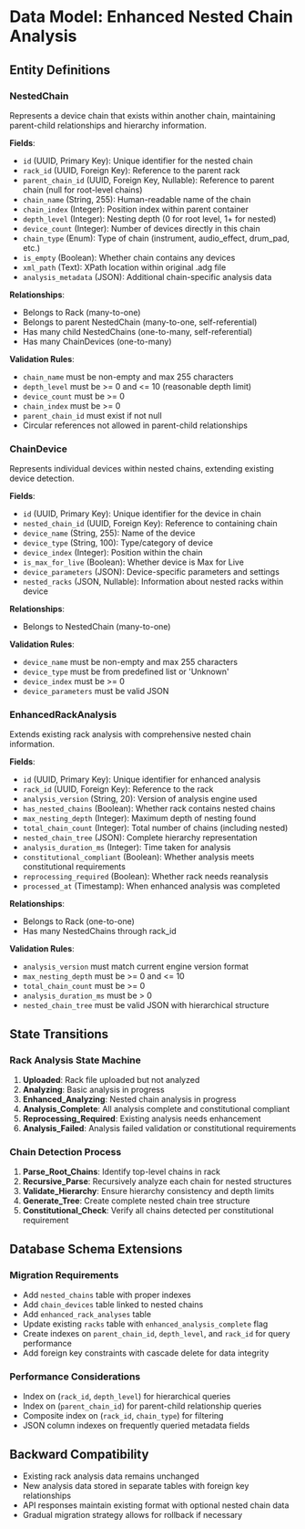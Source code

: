 # Data Model: Enhanced Nested Chain Analysis

## Entity Definitions

### NestedChain
Represents a device chain that exists within another chain, maintaining parent-child relationships and hierarchy information.

**Fields**:
- `id` (UUID, Primary Key): Unique identifier for the nested chain
- `rack_id` (UUID, Foreign Key): Reference to the parent rack
- `parent_chain_id` (UUID, Foreign Key, Nullable): Reference to parent chain (null for root-level chains)
- `chain_name` (String, 255): Human-readable name of the chain
- `chain_index` (Integer): Position index within parent container
- `depth_level` (Integer): Nesting depth (0 for root level, 1+ for nested)
- `device_count` (Integer): Number of devices directly in this chain
- `chain_type` (Enum): Type of chain (instrument, audio_effect, drum_pad, etc.)
- `is_empty` (Boolean): Whether chain contains any devices
- `xml_path` (Text): XPath location within original .adg file
- `analysis_metadata` (JSON): Additional chain-specific analysis data

**Relationships**:
- Belongs to Rack (many-to-one)
- Belongs to parent NestedChain (many-to-one, self-referential)
- Has many child NestedChains (one-to-many, self-referential)
- Has many ChainDevices (one-to-many)

**Validation Rules**:
- `chain_name` must be non-empty and max 255 characters
- `depth_level` must be >= 0 and <= 10 (reasonable depth limit)
- `device_count` must be >= 0
- `chain_index` must be >= 0
- `parent_chain_id` must exist if not null
- Circular references not allowed in parent-child relationships

### ChainDevice
Represents individual devices within nested chains, extending existing device detection.

**Fields**:
- `id` (UUID, Primary Key): Unique identifier for the device in chain
- `nested_chain_id` (UUID, Foreign Key): Reference to containing chain
- `device_name` (String, 255): Name of the device
- `device_type` (String, 100): Type/category of device
- `device_index` (Integer): Position within the chain
- `is_max_for_live` (Boolean): Whether device is Max for Live
- `device_parameters` (JSON): Device-specific parameters and settings
- `nested_racks` (JSON, Nullable): Information about nested racks within device

**Relationships**:
- Belongs to NestedChain (many-to-one)

**Validation Rules**:
- `device_name` must be non-empty and max 255 characters
- `device_type` must be from predefined list or 'Unknown'
- `device_index` must be >= 0
- `device_parameters` must be valid JSON

### EnhancedRackAnalysis
Extends existing rack analysis with comprehensive nested chain information.

**Fields**:
- `id` (UUID, Primary Key): Unique identifier for enhanced analysis
- `rack_id` (UUID, Foreign Key): Reference to the rack
- `analysis_version` (String, 20): Version of analysis engine used
- `has_nested_chains` (Boolean): Whether rack contains nested chains
- `max_nesting_depth` (Integer): Maximum depth of nesting found
- `total_chain_count` (Integer): Total number of chains (including nested)
- `nested_chain_tree` (JSON): Complete hierarchy representation
- `analysis_duration_ms` (Integer): Time taken for analysis
- `constitutional_compliant` (Boolean): Whether analysis meets constitutional requirements
- `reprocessing_required` (Boolean): Whether rack needs reanalysis
- `processed_at` (Timestamp): When enhanced analysis was completed

**Relationships**:
- Belongs to Rack (one-to-one)
- Has many NestedChains through rack_id

**Validation Rules**:
- `analysis_version` must match current engine version format
- `max_nesting_depth` must be >= 0 and <= 10
- `total_chain_count` must be >= 0
- `analysis_duration_ms` must be > 0
- `nested_chain_tree` must be valid JSON with hierarchical structure

## State Transitions

### Rack Analysis State Machine
1. **Uploaded**: Rack file uploaded but not analyzed
2. **Analyzing**: Basic analysis in progress
3. **Enhanced_Analyzing**: Nested chain analysis in progress
4. **Analysis_Complete**: All analysis complete and constitutional compliant
5. **Reprocessing_Required**: Existing analysis needs enhancement
6. **Analysis_Failed**: Analysis failed validation or constitutional requirements

### Chain Detection Process
1. **Parse_Root_Chains**: Identify top-level chains in rack
2. **Recursive_Parse**: Recursively analyze each chain for nested structures
3. **Validate_Hierarchy**: Ensure hierarchy consistency and depth limits
4. **Generate_Tree**: Create complete nested chain tree structure
5. **Constitutional_Check**: Verify all chains detected per constitutional requirement

## Database Schema Extensions

### Migration Requirements
- Add `nested_chains` table with proper indexes
- Add `chain_devices` table linked to nested chains
- Add `enhanced_rack_analyses` table
- Update existing `racks` table with `enhanced_analysis_complete` flag
- Create indexes on `parent_chain_id`, `depth_level`, and `rack_id` for query performance
- Add foreign key constraints with cascade delete for data integrity

### Performance Considerations
- Index on (`rack_id`, `depth_level`) for hierarchical queries
- Index on (`parent_chain_id`) for parent-child relationship queries
- Composite index on (`rack_id`, `chain_type`) for filtering
- JSON column indexes on frequently queried metadata fields

## Backward Compatibility
- Existing rack analysis data remains unchanged
- New analysis data stored in separate tables with foreign key relationships
- API responses maintain existing format with optional nested chain data
- Gradual migration strategy allows for rollback if necessary